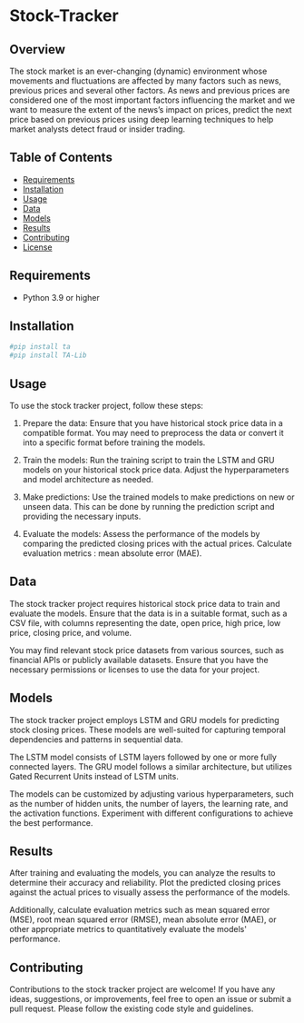 # Stock-Tracker


## Overview
The stock market is an ever-changing (dynamic) environment whose movements and fluctuations are affected by many factors such as news, previous prices and several other factors. As news and previous prices are considered one of the most important factors influencing the market and we want to measure the extent of the news’s impact on prices, predict the next price based on previous prices using deep learning techniques to help market analysts detect fraud or insider trading.


## Table of Contents
- [Requirements](#Requirements)
- [Installation](#installation)
- [Usage](#Usage)
- [Data](#Data)
- [Models](#Models)
- [Results](#Results)
- [Contributing](#Contributing)
- [License](#License)

## Requirements

- Python 3.9 or higher

## Installation


```bash
#pip install ta
#pip install TA-Lib

```

## Usage

To use the stock tracker project, follow these steps:

1. Prepare the data: Ensure that you have historical stock price data in a compatible format. You may need to preprocess the data or convert it into a specific format before training the models.

2. Train the models: Run the training script to train the LSTM and GRU models on your historical stock price data. Adjust the hyperparameters and model architecture as needed.

3. Make predictions: Use the trained models to make predictions on new or unseen data. This can be done by running the prediction script and providing the necessary inputs.

4. Evaluate the models: Assess the performance of the models by comparing the predicted closing prices with the actual prices. Calculate evaluation metrics : mean absolute error (MAE).

## Data

The stock tracker project requires historical stock price data to train and evaluate the models. Ensure that the data is in a suitable format, such as a CSV file, with columns representing the date, open price, high price, low price, closing price, and volume.

You may find relevant stock price datasets from various sources, such as financial APIs or publicly available datasets. Ensure that you have the necessary permissions or licenses to use the data for your project.

## Models

The stock tracker project employs LSTM and GRU models for predicting stock closing prices. These models are well-suited for capturing temporal dependencies and patterns in sequential data.

The LSTM model consists of LSTM layers followed by one or more fully connected layers. The GRU model follows a similar architecture, but utilizes Gated Recurrent Units instead of LSTM units.

The models can be customized by adjusting various hyperparameters, such as the number of hidden units, the number of layers, the learning rate, and the activation functions. Experiment with different configurations to achieve the best performance.

## Results

After training and evaluating the models, you can analyze the results to determine their accuracy and reliability. Plot the predicted closing prices against the actual prices to visually assess the performance of the models.

Additionally, calculate evaluation metrics such as mean squared error (MSE), root mean squared error (RMSE), mean absolute error (MAE), or other appropriate metrics to quantitatively evaluate the models' performance.

## Contributing

Contributions to the stock tracker project are welcome! If you have any ideas, suggestions, or improvements, feel free to open an issue or submit a pull request. Please follow the existing code style and guidelines.



